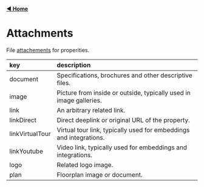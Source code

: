 [**◀ Home**](index.md)

# Attachments

File [attachements](https://swissrets.ch/docs/noNamespace/element/export.properties.property.localizations.localization.attachments.html) for properities.

key | description
:--- | :---
document | Specifications, brochures and other descriptive files.
image | Picture from inside or outside, typically used in image galleries.
link | An arbitrary related link.
linkDirect | Direct deeplink or original URL of the property.
linkVirtualTour | Virtual tour link, typically used for embeddings and integrations.
linkYoutube | Video link, typically used for embeddings and integrations.
logo | Related logo image.
plan | Floorplan image or document.
